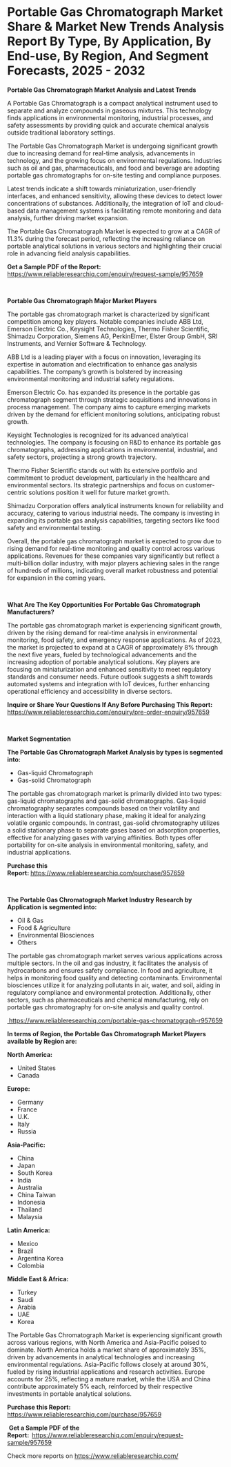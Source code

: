 <p><h1>Portable Gas Chromatograph Market Share & Market New Trends Analysis Report By Type, By Application, By End-use, By Region, And Segment Forecasts, 2025 - 2032</h1></p><p><strong>Portable Gas Chromatograph Market Analysis and Latest Trends</strong></p>
<p><p>A Portable Gas Chromatograph is a compact analytical instrument used to separate and analyze compounds in gaseous mixtures. This technology finds applications in environmental monitoring, industrial processes, and safety assessments by providing quick and accurate chemical analysis outside traditional laboratory settings. </p><p>The Portable Gas Chromatograph Market is undergoing significant growth due to increasing demand for real-time analysis, advancements in technology, and the growing focus on environmental regulations. Industries such as oil and gas, pharmaceuticals, and food and beverage are adopting portable gas chromatographs for on-site testing and compliance purposes. </p><p>Latest trends indicate a shift towards miniaturization, user-friendly interfaces, and enhanced sensitivity, allowing these devices to detect lower concentrations of substances. Additionally, the integration of IoT and cloud-based data management systems is facilitating remote monitoring and data analysis, further driving market expansion. </p><p>The Portable Gas Chromatograph Market is expected to grow at a CAGR of 11.3% during the forecast period, reflecting the increasing reliance on portable analytical solutions in various sectors and highlighting their crucial role in advancing field analysis capabilities.</p></p>
<p><strong>Get a Sample PDF of the Report:&nbsp;</strong> <a href="https://www.reliableresearchiq.com/enquiry/request-sample/957659?utm_campaign=2226&utm_medium=2&utm_source=Github&utm_content=ia&utm_term=18022025&utm_id=portable-gas-chromatograph">https://www.reliableresearchiq.com/enquiry/request-sample/957659</a></p>
<p>&nbsp;</p>
<p><strong>Portable Gas Chromatograph Major Market Players</strong></p>
<p><p>The portable gas chromatograph market is characterized by significant competition among key players. Notable companies include ABB Ltd, Emerson Electric Co., Keysight Technologies, Thermo Fisher Scientific, Shimadzu Corporation, Siemens AG, PerkinElmer, Elster Group GmbH, SRI Instruments, and Vernier Software & Technology. </p><p>ABB Ltd is a leading player with a focus on innovation, leveraging its expertise in automation and electrification to enhance gas analysis capabilities. The company’s growth is bolstered by increasing environmental monitoring and industrial safety regulations.</p><p>Emerson Electric Co. has expanded its presence in the portable gas chromatograph segment through strategic acquisitions and innovations in process management. The company aims to capture emerging markets driven by the demand for efficient monitoring solutions, anticipating robust growth.</p><p>Keysight Technologies is recognized for its advanced analytical technologies. The company is focusing on R&D to enhance its portable gas chromatographs, addressing applications in environmental, industrial, and safety sectors, projecting a strong growth trajectory.</p><p>Thermo Fisher Scientific stands out with its extensive portfolio and commitment to product development, particularly in the healthcare and environmental sectors. Its strategic partnerships and focus on customer-centric solutions position it well for future market growth.</p><p>Shimadzu Corporation offers analytical instruments known for reliability and accuracy, catering to various industrial needs. The company is investing in expanding its portable gas analysis capabilities, targeting sectors like food safety and environmental testing.</p><p>Overall, the portable gas chromatograph market is expected to grow due to rising demand for real-time monitoring and quality control across various applications. Revenues for these companies vary significantly but reflect a multi-billion dollar industry, with major players achieving sales in the range of hundreds of millions, indicating overall market robustness and potential for expansion in the coming years.</p></p>
<p>&nbsp;</p>
<p><strong>What Are The Key Opportunities For Portable Gas Chromatograph Manufacturers?</strong></p>
<p><p>The portable gas chromatograph market is experiencing significant growth, driven by the rising demand for real-time analysis in environmental monitoring, food safety, and emergency response applications. As of 2023, the market is projected to expand at a CAGR of approximately 8% through the next five years, fueled by technological advancements and the increasing adoption of portable analytical solutions. Key players are focusing on miniaturization and enhanced sensitivity to meet regulatory standards and consumer needs. Future outlook suggests a shift towards automated systems and integration with IoT devices, further enhancing operational efficiency and accessibility in diverse sectors.</p></p>
<p><strong>Inquire or Share Your Questions If Any Before Purchasing This Report:</strong> <a href="https://www.reliableresearchiq.com/enquiry/pre-order-enquiry/957659?utm_campaign=2226&utm_medium=2&utm_source=Github&utm_content=ia&utm_term=18022025&utm_id=portable-gas-chromatograph">https://www.reliableresearchiq.com/enquiry/pre-order-enquiry/957659</a></p>
<p>&nbsp;</p>
<p><strong>Market Segmentation</strong></p>
<p><strong>The Portable Gas Chromatograph Market Analysis by types is segmented into:</strong></p>
<p><ul><li>Gas-liquid Chromatograph</li><li>Gas-solid Chromatograph</li></ul></p>
<p><p>The portable gas chromatograph market is primarily divided into two types: gas-liquid chromatographs and gas-solid chromatographs. Gas-liquid chromatography separates compounds based on their volatility and interaction with a liquid stationary phase, making it ideal for analyzing volatile organic compounds. In contrast, gas-solid chromatography utilizes a solid stationary phase to separate gases based on adsorption properties, effective for analyzing gases with varying affinities. Both types offer portability for on-site analysis in environmental monitoring, safety, and industrial applications.</p></p>
<p><strong>Purchase this Report:&nbsp;</strong><a href="https://www.reliableresearchiq.com/purchase/957659?utm_campaign=2226&utm_medium=2&utm_source=Github&utm_content=ia&utm_term=18022025&utm_id=portable-gas-chromatograph">https://www.reliableresearchiq.com/purchase/957659</a></p>
<p>&nbsp;</p>
<p><strong>The Portable Gas Chromatograph Market Industry Research by Application is segmented into:</strong></p>
<p><ul><li>Oil & Gas</li><li>Food & Agriculture</li><li>Environmental Biosciences</li><li>Others</li></ul></p>
<p><p>The portable gas chromatograph market serves various applications across multiple sectors. In the oil and gas industry, it facilitates the analysis of hydrocarbons and ensures safety compliance. In food and agriculture, it helps in monitoring food quality and detecting contaminants. Environmental biosciences utilize it for analyzing pollutants in air, water, and soil, aiding in regulatory compliance and environmental protection. Additionally, other sectors, such as pharmaceuticals and chemical manufacturing, rely on portable gas chromatography for on-site analysis and quality control.</p></p>
<p><a href="https://www.reliableresearchiq.com/portable-gas-chromatograph-r957659?utm_campaign=2226&utm_medium=2&utm_source=Github&utm_content=ia&utm_term=18022025&utm_id=portable-gas-chromatograph">&nbsp;https://www.reliableresearchiq.com/portable-gas-chromatograph-r957659</a></p>
<p><strong>In terms of Region, the Portable Gas Chromatograph Market Players available by Region are:</strong></p>
<p>
    <p> <strong> North America: </strong>
        <ul>
            <li>United States</li>
            <li>Canada</li>
        </ul>
        </p> 
    <p> <strong> Europe: </strong>
        <ul>
            <li>Germany</li>
            <li>France</li>
            <li>U.K.</li>
            <li>Italy</li>
            <li>Russia</li>
        </ul>
        </p> 
    <p> <strong> Asia-Pacific: </strong>
        <ul>
            <li>China</li>
            <li>Japan</li>
            <li>South Korea</li>
            <li>India</li>
            <li>Australia</li>
            <li>China Taiwan</li>
            <li>Indonesia</li>
            <li>Thailand</li>
            <li>Malaysia</li>
        </ul>
        </p> 
    <p> <strong> Latin America: </strong>
        <ul>
            <li>Mexico</li>
            <li>Brazil</li>
            <li>Argentina Korea</li>
            <li>Colombia</li>
        </ul>
        </p> 
    <p> <strong> Middle East & Africa: </strong>
        <ul>
            <li>Turkey</li>
            <li>Saudi</li>
            <li>Arabia</li>
            <li>UAE</li>
            <li>Korea</li>
        </ul>
    </p>
    </p>
<p><p>The Portable Gas Chromatograph Market is experiencing significant growth across various regions, with North America and Asia-Pacific poised to dominate. North America holds a market share of approximately 35%, driven by advancements in analytical technologies and increasing environmental regulations. Asia-Pacific follows closely at around 30%, fueled by rising industrial applications and research activities. Europe accounts for 25%, reflecting a mature market, while the USA and China contribute approximately 5% each, reinforced by their respective investments in portable analytical solutions.</p></p>
<p><strong>Purchase this Report: </strong><a href="https://www.reliableresearchiq.com/purchase/957659?utm_campaign=2226&utm_medium=2&utm_source=Github&utm_content=ia&utm_term=18022025&utm_id=portable-gas-chromatograph">https://www.reliableresearchiq.com/purchase/957659</a></p>
<p>&nbsp;<strong>Get a Sample PDF of the Report:&nbsp;&nbsp;</strong><a href="https://www.reliableresearchiq.com/enquiry/request-sample/957659?utm_campaign=2226&utm_medium=2&utm_source=Github&utm_content=ia&utm_term=18022025&utm_id=portable-gas-chromatograph">https://www.reliableresearchiq.com/enquiry/request-sample/957659</a></p>
<p><strong></strong></p>
<p>Check more reports on <a href="https://www.reliableresearchiq.com/?utm_campaign=2226&utm_medium=2&utm_source=Github&utm_content=ia&utm_term=18022025&utm_id=portable-gas-chromatograph">https://www.reliableresearchiq.com/</a></p>